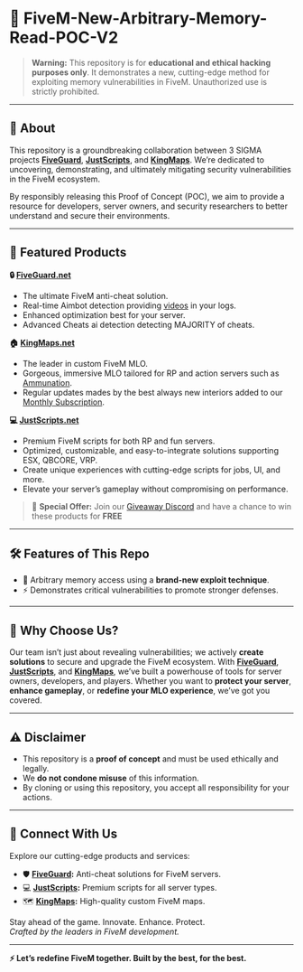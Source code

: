 # 🚀 FiveM-New-Arbitrary-Memory-Read-POC-V2

> **Warning:** This repository is for **educational and ethical hacking purposes only**. It demonstrates a new, cutting-edge method for exploiting memory vulnerabilities in FiveM. Unauthorized use is strictly prohibited.

---

## 📜 About

This repository is a groundbreaking collaboration between 3 SIGMA projects **[FiveGuard](https://fiveguard.net)**, **[JustScripts](https://justscripts.net)**, and **[KingMaps](https://kingmaps.net)**. We’re dedicated to uncovering, demonstrating, and ultimately mitigating security vulnerabilities in the FiveM ecosystem.

By responsibly releasing this Proof of Concept (POC), we aim to provide a resource for developers, server owners, and security researchers to better understand and secure their environments.

---

## 🌟 Featured Products

**🔒 [FiveGuard.net](https://fiveguard.net)**
- The ultimate FiveM anti-cheat solution.
- Real-time Aimbot detection providing [videos](https://www.youtube.com/watch?v=l1W-o2nvj5E) in your logs.
- Enhanced optimization best for your server.
- Advanced Cheats ai detection detecting MAJORITY of cheats.  

**🏠 [KingMaps.net](https://kingmaps.net)**
- The leader in custom FiveM MLO.
- Gorgeous, immersive MLO tailored for RP and action servers such as [Ammunation](https://www.youtube.com/watch?v=dPRumPktBtU).
- Regular updates mades by the best always new interiors added to our [Monthly Subscription](https://kingmaps.net/subscriptions).

**💻 [JustScripts.net](https://justscripts.net)**
- Premium FiveM scripts for both RP and fun servers.
- Optimized, customizable, and easy-to-integrate solutions supporting ESX, QBCORE, VRP.
- Create unique experiences with cutting-edge scripts for jobs, UI, and more.
- Elevate your server’s gameplay without compromising on performance.

> 🎉 **Special Offer:** Join our [Giveaway Discord](https://discord.gg/fivegift) and have a chance to win these products for **FREE**

---

## 🛠 Features of This Repo

- 🧠 Arbitrary memory access using a **brand-new exploit technique**.
- ⚡ Demonstrates critical vulnerabilities to promote stronger defenses.

---

## 📢 Why Choose Us?

Our team isn’t just about revealing vulnerabilities; we actively **create solutions** to secure and upgrade the FiveM ecosystem. With **[FiveGuard](https://fiveguard.net)**, **[JustScripts](https://justscripts.net)**, and **[KingMaps](https://kingmaps.net)**, we’ve built a powerhouse of tools for server owners, developers, and players. Whether you want to **protect your server**, **enhance gameplay**, or **redefine your MLO experience**, we’ve got you covered.

---

## ⚠️ Disclaimer

- This repository is a **proof of concept** and must be used ethically and legally.
- We **do not condone misuse** of this information.
- By cloning or using this repository, you accept all responsibility for your actions.

---

## 🔗 Connect With Us

Explore our cutting-edge products and services:

- 🛡 **[FiveGuard](https://fiveguard.net):** Anti-cheat solutions for FiveM servers.
- 💻 **[JustScripts](https://justscripts.net):** Premium scripts for all server types.
- 🗺 **[KingMaps](https://kingmaps.net):** High-quality custom FiveM maps.

Stay ahead of the game. Innovate. Enhance. Protect.  
*Crafted by the leaders in FiveM development.*

---

**⚡ Let’s redefine FiveM together. Built by the best, for the best.**  
